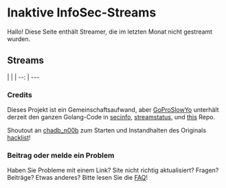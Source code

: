 # Inaktive InfoSec-Streams

Hallo! Diese Seite enthält Streamer, die im letzten Monat nicht gestreamt wurden.

## Streams

<i class="fas fa-headset"></i> | <i class="fas fa-external-link-alt"></i>|<i class="fas fa-headset"></i> | <i class="fas fa-external-link-alt"></i>
--: | ---

### Credits

Dieses Projekt ist ein Gemeinschaftsaufwand, aber [GoProSlowYo](https://twitch.tv/goproslowyo) unterhält derzeit den ganzen Golang-Code in [secinfo](https://github.com/infosecstreams/secinfo), [streamstatus](https://github.com/infosecstreams/streamstatus), und [this](https://github.com/infosecstreams/infosecstreams.github.io) Repo.

Shoutout an [chadb_n00b](https://twitch.tv/chadb_n00b) zum Starten und Instandhalten des Originals [hacklist](https://docs.google.com/spreadsheets/d/e/2PACX-1vR_YY0A7i8-E0mRXJmCZTxARcZPm77dAV7funlMadAK2SliG0sWfdRUMlQ3DQux7WfqKD_JuVa-1I73/pubhtml)!

### Beitrag oder melde ein Problem

Haben Sie Probleme mit einem Link? Site nicht richtig aktualisiert? Fragen? Beiträge? Etwas anderes? Bitte lesen Sie die [FAQ](/faq)!

<script src="../js/sort.js" async="" defer=""></script>
<script defer data-domain="infosecstreams.github.io" src="https://p.infosecstreams.com/js/plausible.outbound-links.js"></script>
<script src="https://cdnjs.cloudflare.com/ajax/libs/font-awesome/6.4.0/js/brands.min.js" integrity="sha512-KYlRezs7yAa59UnX6zAvY7I96Te02kycQn02Sr6FU/fBpxcXAwumRe5DHVrqVnWTt9HY/PktrAPZzSe9UE1Yxg==" crossorigin="anonymous" referrerpolicy="no-referrer"></script>
<script src="https://cdnjs.cloudflare.com/ajax/libs/font-awesome/6.4.0/js/solid.min.js" integrity="sha512-apZ8JDL5kA1iqvafDdTymV4FWUlJd8022mh46oEMMd/LokNx9uVAzhHk5gRll+JBE6h0alB2Upd3m+ZDAofbaQ==" crossorigin="anonymous" referrerpolicy="no-referrer"></script>
<script src="https://cdnjs.cloudflare.com/ajax/libs/font-awesome/6.4.0/js/fontawesome.min.js" integrity="sha512-c41hNYfKMuxafVVmh5X3N/8DiGFFAV/tU2oeNk+upk/dfDAdcbx5FrjFOkFhe4MOLaKlujjkyR4Yn7vImrXjzQ==" crossorigin="anonymous" referrerpolicy="no-referrer"></script>
